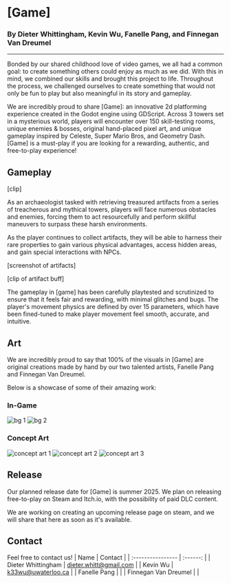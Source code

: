 # [Game]
### By Dieter Whittingham, Kevin Wu, Fanelle Pang, and Finnegan Van Dreumel
***
Bonded by our shared childhood love of video games, we all had a common goal: to create something others could enjoy as much as we did. With this in mind, we combined our skills and brought this project to life.
Throughout the process, we challenged ourselves to create something that would not only be fun to play but also meaningful in its story and gameplay.

We are incredibly proud to share [Game]: an innovative 2d platforming experience created in the Godot engine using GDScript.
Across 3 towers set in a mysterious world, players will encounter over 150 skill-testing rooms, unique enemies & bosses, original hand-placed pixel art, 
and unique gameplay inspired by Celeste, Super Mario Bros, and Geometry Dash.
[Game] is a must-play if you are looking for a rewarding, authentic, and free-to-play experience!

## Gameplay
[clip] 

As an archaeologist tasked with retrieving treasured artifacts from a series of treacherous and mythical towers, players will face numerous obstacles and enemies, 
forcing them to act resourcefully and perform skillful maneuvers to surpass these harsh environments. 

As the player continues to collect artifacts, they will be able to harness their rare properties to gain various physical advantages, access hidden areas, and gain special interactions with NPCs.

[screenshot of artifacts]

[clip of artifact buff]

The gameplay in [game] has been carefully playtested and scrutinized to ensure that it feels fair and rewarding, with minimal glitches and bugs.
The player's movement physics are defined by over 15 parameters, which have been fined-tuned to make player movement feel smooth, accurate, and intuitive.

## Art
We are incredibly proud to say that 100% of the visuals in [Game] are original creations made by hand by our two talented artists, Fanelle Pang and Finnegan Van Dreumel.

Below is a showcase of some of their amazing work:

### In-Game
![bg 1](https://github.com/dieterwhitt/game/blob/main/gallery/bowelsbg1good-resize.png)
![bg 2](https://github.com/dieterwhitt/game/blob/main/gallery/finn-sketch1-resize.png)

### Concept Art

![concept art 1](https://github.com/dieterwhitt/game/blob/main/gallery/finn-sketch2-crop.png)
![concept art 2](https://github.com/dieterwhitt/game/blob/main/gallery/finn-sketch3-crop.png)
![concept art 3](https://github.com/dieterwhitt/game/blob/main/gallery/finn-sketch4-crop.png)


## Release
Our planned release date for [Game] is summer 2025. We plan on releasing free-to-play on Steam and Itch.io, with the possibility of paid DLC content.

We are working on creating an upcoming release page on steam, and we will share that here as soon as it's available.

## Contact
Feel free to contact us!
| Name                 |  Contact    |
| :---------------- | :------: |
| Dieter Whittingham        |   dieter.whitt@gmail.com   |
| Kevin Wu                  |   k33wu@uwaterloo.ca   |
| Fanelle Pang              |      |
| Finnegan Van Dreumel      |      |

